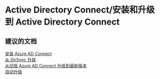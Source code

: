 <properties
    pageTitle="active directory connect/install and upgrade to active directory connect"
    description="Active Directory Connect/安装和升级到 Active Directory Connect"
    service="microsoft.activedirectory"
    resource="activedirectory"
    authors="aashu"
    displayOrder=""
    selfHelpType="generic"
    supportTopicIds="32404460"
    resourceTags=""
    productPesIds="14785"
    cloudEnvironments="public"
/>


# Active Directory Connect/安装和升级到 Active Directory Connect


## **建议的文档**
[安装 Azure AD Connect](https://azure.microsoft.com/documentation/articles/active-directory-aadconnect/#install-azure-ad-connect)<br>
[从 DirSync 升级](https://azure.microsoft.com/documentation/articles/active-directory-aadconnect-dirsync-upgrade-get-started/)<br>
[从旧版 Azure AD Connect 升级到最新版本](https://azure.microsoft.com/documentation/articles/active-directory-aadconnect-upgrade-previous-version/)<br>
[自动升级](https://azure.microsoft.com/documentation/articles/active-directory-aadconnect-feature-automatic-upgrade/)



<!--HONumber=Jul16_HO4-->


